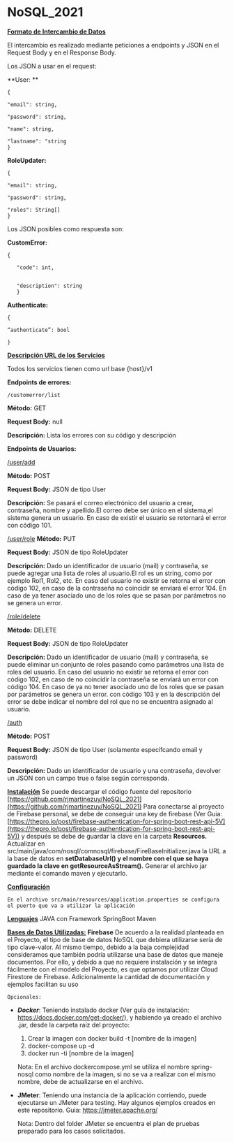 # NoSQL_2021

**<span style="text-decoration:underline;">Formato de Intercambio de Datos</span>**

El intercambio es realizado mediante peticiones a endpoints y JSON en el Request Body y en el Response Body.

Los JSON a usar en el request:

**User: **

	{

	"email": string,

	"password": string,

	"name": string,

	"lastname": "string
	}

**RoleUpdater:**

	{

	"email": string,

	"password": string,

	"roles": String[]
	}

Los JSON posibles como respuesta son:

**CustomError:**

	{

       "code": int,


       "description": string
       }

**Authenticate:**

	{

	“authenticate”: bool

	}

**<span style="text-decoration:underline;">Descripción URL de los Servicios</span>**

Todos los servicios tienen como url base {host}/v1

**Endpoints de errores:**

	/customerror/list

**Método:** GET

**Request Body:** null

**Descripción:** Lista los errores con su código y descripción

**Endpoints de Usuarios:**

<span style="text-decoration:underline;">/user/add</span>

**Método:** POST

**Request Body:**  JSON de tipo User

**Descripción:** Se pasará el correo electrónico del usuario a crear, contraseña,
    nombre y apellido.El correo debe ser único en el sistema,el sistema genera un
    usuario. En caso de existir el usuario se retornará el error con código 101.

<span style="text-decoration:underline;">/user/role</span>
**Método:** PUT

**Request Body:** JSON de tipo RoleUpdater

**Descripción:** Dado un identificador de usuario (mail) y contraseña, se
    puede agregar una lista de roles al usuario.El rol es un string, como por ejemplo
    Rol1, Rol2, etc. En caso del usuario no existir se retorna el error con código 102, en
    caso de la contraseña no coincidir se enviará el error 104. En caso de ya tener
    asociado uno de los roles que se pasan por parámetros no se genera un error.
    
<span style="text-decoration:underline;">/role/delete</span>

**Método:** DELETE

**Request Body:** JSON de tipo RoleUpdater

**Descripción:** Dado un identificador de usuario (mail) y contraseña, se
    puede eliminar un conjunto de roles pasando como parámetros una lista de roles del
    usuario. En caso del usuario no existir se retorna el error con código 102, en caso de
    no coincidir la contraseña se enviará un error con código 104. En caso de ya no
    tener asociado uno de los roles que se pasan por parámetros se genera un error.
    con código 103 y en la descripción del error se debe indicar el nombre del rol que no
    se encuentra asignado al usuario.
    
<span style="text-decoration:underline;">/auth</span>

**Método:** POST

**Request Body:** JSON de tipo User (solamente especifcando email y password)

**Descripción:** Dado un identificador de usuario y una contraseña, devolver un
	JSON con un campo true o false según corresponda.
	
**<span style="text-decoration:underline;">Instalación</span>**
    Se puede descargar el código fuente del repositorio [https://github.com/rjmartinezuy/NoSQL_2021](https://github.com/rjmartinezuy/NoSQL_2021) Para conectarse al proyecto de Firebase personal, se debe de conseguir una key de firebase (Ver Guia: [https://thepro.io/post/firebase-authentication-for-spring-boot-rest-api-5V](https://thepro.io/post/firebase-authentication-for-spring-boot-rest-api-5V)) y después se debe de guardar la clave en la carpeta **Resources.**
Actualizar en src/main/java/com/nosql/comnosql/firebase/FireBaseInitializer.java la URL a la base de datos en **setDatabaseUrl() **y el nombre con el que se haya guardado la clave en** getResourceAsStream().**
    Generar el archivo jar mediante el comando maven y ejecutarlo. 
    
**<span style="text-decoration:underline;">Configuración</span>**

    En el archivo src/main/resources/application.properties se configura el puerto que va a utilizar la aplicación
    
 **<span style="text-decoration:underline;">Lenguajes</span>**
    JAVA con Framework SpringBoot
    Maven
    
 **<span style="text-decoration:underline;">Bases de Datos Utilizadas:</span>**
    **Firebase**
    De acuerdo a la realidad planteada en el Proyecto, el tipo de base de datos NoSQL que debiera utilizarse sería de tipo clave-valor. Al mismo tiempo, debido a la baja complejidad consideramos que también podría utilizarse una base de datos que maneje documentos. Por ello, y debido a que no requiere instalación y se integra fácilmente con el modelo del Proyecto, es que optamos por utilizar Cloud Firestore de Firebase. Adicionalmente la cantidad de documentación y ejemplos facilitan su uso


    Opcionales:
* **_Docker_**: 
        Teniendo instalado docker (Ver guía de instalación: https://docs.docker.com/get-docker/), y habiendo ya creado el archivo .jar, desde la carpeta raíz del proyecto:
	1. Crear la imagen con docker build -t [nombre de la imagen]
	2. docker-compose up -d
	3. docker run -ti [nombre de la imagen]

	Nota: En el archivo dockercompose.yml se utiliza el nombre spring-nosql como nombre de la imagen, si no se va a realizar con el mismo nombre, debe de actualizarse en el archivo.



* **JMeter**:
	Teniendo una instancia de la aplicación corriendo, puede ejecutarse un JMeter para testing. Hay algunos ejemplos creados en este repositorio. Guia: https://jmeter.apache.org/
	
	Nota: Dentro del folder JMeter se encuentra el plan de pruebas preparado para los casos solicitados.
